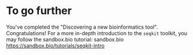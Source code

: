 # To go further

You've completed the "Discovering a new bioinformatics tool". Congratulations!
For a more in-depth introduction to the `seqkit` toolkit, you may follow the sandbox.bio tutorial: sandbox.bio https://sandbox.bio/tutorials/seqkit-intro

